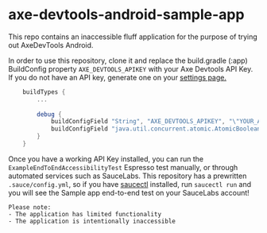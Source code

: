 # axe-devtools-android-sample-app

This repo contains an inaccessible fluff application for the purpose of trying out AxeDevTools Android.

In order to use this repository, clone it and replace the build.gradle (:app) BuildConfig property `AXE_DEVTOOLS_APIKEY` with your Axe Devtools API Key. If you do not have an API key, generate one on your [settings page.](https://axe.deque.com/settings)

```groovy
    buildTypes {
        ...
    
        debug {
            buildConfigField "String", "AXE_DEVTOOLS_APIKEY", "\"YOUR_API_KEY\""
            buildConfigField "java.util.concurrent.atomic.AtomicBoolean", "IS_TESTING", "new java.util.concurrent.atomic.AtomicBoolean(false)"
        }
    }
```

Once you have a working API Key installed, you can run the `ExampleEndToEndAccessibilityTest` Espresso test manually, or through automated services such as SauceLabs. This repository has a prewritten `.sauce/config.yml`, so if you have [saucectl](https://github.com/saucelabs/saucectl) installed, run `saucectl run` and you will see the Sample app end-to-end test on your SauceLabs account! 

```
Please note:
- The application has limited functionality
- The application is intentionally inaccessible
```